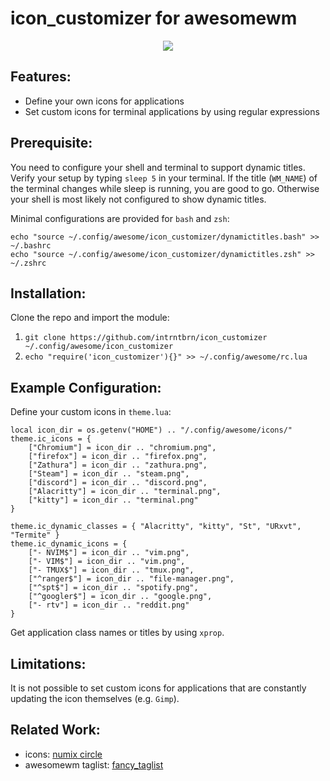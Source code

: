 icon_customizer for awesomewm
==================

<p align="center">
  <img src="https://s7.gifyu.com/images/custom_icons.gif">
</p>

Features:
------------
- Define your own icons for applications
- Set custom icons for terminal applications by using regular expressions

Prerequisite:
------------
You need to configure your shell and terminal to support dynamic titles.
Verify your setup by typing `sleep 5` in your terminal. If the title  (`WM_NAME`) of the terminal changes while sleep is running, you are good to go.
Otherwise your shell is most likely not configured to show dynamic titles.

Minimal configurations are provided for `bash` and `zsh`:

```
echo "source ~/.config/awesome/icon_customizer/dynamictitles.bash" >> ~/.bashrc
echo "source ~/.config/awesome/icon_customizer/dynamictitles.zsh" >> ~/.zshrc
```


Installation:
------------

Clone the repo and import the module:

1. `git clone https://github.com/intrntbrn/icon_customizer ~/.config/awesome/icon_customizer`
1. `echo "require('icon_customizer'){}" >> ~/.config/awesome/rc.lua`

Example Configuration: 
------------
Define your custom icons in `theme.lua`:
```
local icon_dir = os.getenv("HOME") .. "/.config/awesome/icons/"
theme.ic_icons = {
	["Chromium"] = icon_dir .. "chromium.png",
	["firefox"] = icon_dir .. "firefox.png",
	["Zathura"] = icon_dir .. "zathura.png",
	["Steam"] = icon_dir .. "steam.png",
	["discord"] = icon_dir .. "discord.png",
	["Alacritty"] = icon_dir .. "terminal.png",
	["kitty"] = icon_dir .. "terminal.png"
}

theme.ic_dynamic_classes = { "Alacritty", "kitty", "St", "URxvt", "Termite" }
theme.ic_dynamic_icons = {
	["- NVIM$"] = icon_dir .. "vim.png",
	["- VIM$"] = icon_dir .. "vim.png",
	["- TMUX$"] = icon_dir .. "tmux.png",
	["^ranger$"] = icon_dir .. "file-manager.png",
	["^spt$"] = icon_dir .. "spotify.png",
	["^googler$"] = icon_dir .. "google.png",
	["- rtv"] = icon_dir .. "reddit.png"
}

```

Get application class names or titles by using `xprop`.

Limitations:
------------
It is not possible to set custom icons for applications that are constantly updating the icon themselves (e.g. `Gimp`).

Related Work:
------------

* icons: [numix circle](https://github.com/numixproject/numix-icon-theme-circle)
* awesomewm taglist: [fancy_taglist](https://gist.github.com/intrntbrn/08af1058d887f4d10a464c6f272ceafa)
